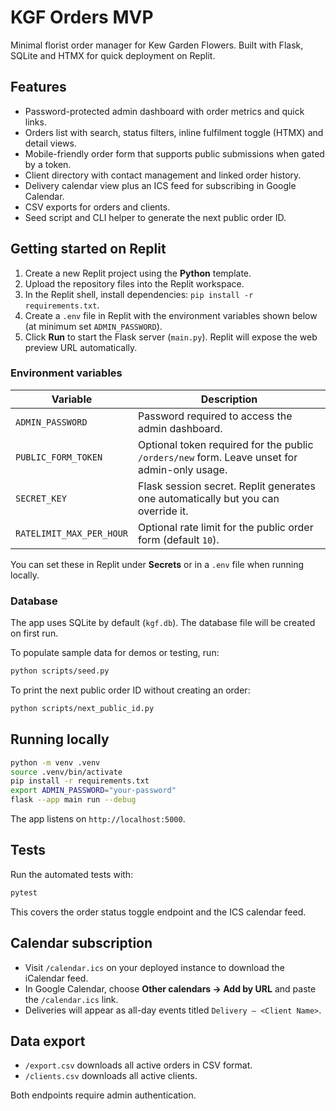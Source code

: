 # KGF Orders MVP

Minimal florist order manager for Kew Garden Flowers. Built with Flask, SQLite and HTMX for quick deployment on Replit.

## Features

- Password-protected admin dashboard with order metrics and quick links.
- Orders list with search, status filters, inline fulfilment toggle (HTMX) and detail views.
- Mobile-friendly order form that supports public submissions when gated by a token.
- Client directory with contact management and linked order history.
- Delivery calendar view plus an ICS feed for subscribing in Google Calendar.
- CSV exports for orders and clients.
- Seed script and CLI helper to generate the next public order ID.

## Getting started on Replit

1. Create a new Replit project using the **Python** template.
2. Upload the repository files into the Replit workspace.
3. In the Replit shell, install dependencies: `pip install -r requirements.txt`.
4. Create a `.env` file in Replit with the environment variables shown below (at minimum set `ADMIN_PASSWORD`).
5. Click **Run** to start the Flask server (`main.py`). Replit will expose the web preview URL automatically.

### Environment variables

| Variable | Description |
| --- | --- |
| `ADMIN_PASSWORD` | Password required to access the admin dashboard. |
| `PUBLIC_FORM_TOKEN` | Optional token required for the public `/orders/new` form. Leave unset for admin-only usage. |
| `SECRET_KEY` | Flask session secret. Replit generates one automatically but you can override it. |
| `RATELIMIT_MAX_PER_HOUR` | Optional rate limit for the public order form (default `10`). |

You can set these in Replit under **Secrets** or in a `.env` file when running locally.

### Database

The app uses SQLite by default (`kgf.db`). The database file will be created on first run.

To populate sample data for demos or testing, run:

```bash
python scripts/seed.py
```

To print the next public order ID without creating an order:

```bash
python scripts/next_public_id.py
```

## Running locally

```bash
python -m venv .venv
source .venv/bin/activate
pip install -r requirements.txt
export ADMIN_PASSWORD="your-password"
flask --app main run --debug
```

The app listens on `http://localhost:5000`.

## Tests

Run the automated tests with:

```bash
pytest
```

This covers the order status toggle endpoint and the ICS calendar feed.

## Calendar subscription

- Visit `/calendar.ics` on your deployed instance to download the iCalendar feed.
- In Google Calendar, choose **Other calendars → Add by URL** and paste the `/calendar.ics` link.
- Deliveries will appear as all-day events titled `Delivery – <Client Name>`.

## Data export

- `/export.csv` downloads all active orders in CSV format.
- `/clients.csv` downloads all active clients.

Both endpoints require admin authentication.
